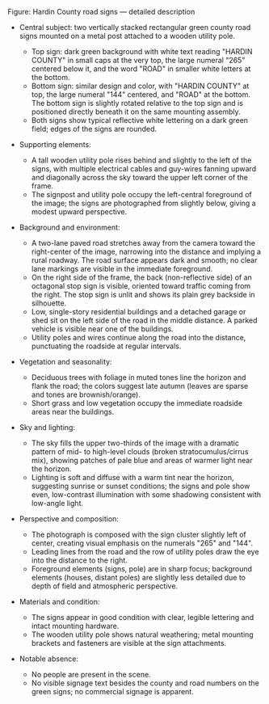 Figure: Hardin County road signs — detailed description

- Central subject: two vertically stacked rectangular green county road signs mounted on a metal post attached to a wooden utility pole.
  - Top sign: dark green background with white text reading "HARDIN COUNTY" in small caps at the very top, the large numeral "265" centered below it, and the word "ROAD" in smaller white letters at the bottom.
  - Bottom sign: similar design and color, with "HARDIN COUNTY" at top, the large numeral "144" centered, and "ROAD" at the bottom. The bottom sign is slightly rotated relative to the top sign and is positioned directly beneath it on the same mounting assembly.
  - Both signs show typical reflective white lettering on a dark green field; edges of the signs are rounded.

- Supporting elements:
  - A tall wooden utility pole rises behind and slightly to the left of the signs, with multiple electrical cables and guy-wires fanning upward and diagonally across the sky toward the upper left corner of the frame.
  - The signpost and utility pole occupy the left-central foreground of the image; the signs are photographed from slightly below, giving a modest upward perspective.

- Background and environment:
  - A two-lane paved road stretches away from the camera toward the right-center of the image, narrowing into the distance and implying a rural roadway. The road surface appears dark and smooth; no clear lane markings are visible in the immediate foreground.
  - On the right side of the frame, the back (non-reflective side) of an octagonal stop sign is visible, oriented toward traffic coming from the right. The stop sign is unlit and shows its plain grey backside in silhouette.
  - Low, single-story residential buildings and a detached garage or shed sit on the left side of the road in the middle distance. A parked vehicle is visible near one of the buildings.
  - Utility poles and wires continue along the road into the distance, punctuating the roadside at regular intervals.

- Vegetation and seasonality:
  - Deciduous trees with foliage in muted tones line the horizon and flank the road; the colors suggest late autumn (leaves are sparse and tones are brownish/orange).
  - Short grass and low vegetation occupy the immediate roadside areas near the buildings.

- Sky and lighting:
  - The sky fills the upper two-thirds of the image with a dramatic pattern of mid- to high-level clouds (broken stratocumulus/cirrus mix), showing patches of pale blue and areas of warmer light near the horizon.
  - Lighting is soft and diffuse with a warm tint near the horizon, suggesting sunrise or sunset conditions; the signs and pole show even, low-contrast illumination with some shadowing consistent with low-angle light.

- Perspective and composition:
  - The photograph is composed with the sign cluster slightly left of center, creating visual emphasis on the numerals "265" and "144".
  - Leading lines from the road and the row of utility poles draw the eye into the distance to the right.
  - Foreground elements (signs, pole) are in sharp focus; background elements (houses, distant poles) are slightly less detailed due to depth of field and atmospheric perspective.

- Materials and condition:
  - The signs appear in good condition with clear, legible lettering and intact mounting hardware.
  - The wooden utility pole shows natural weathering; metal mounting brackets and fasteners are visible at the sign attachments.

- Notable absence:
  - No people are present in the scene.
  - No visible signage text besides the county and road numbers on the green signs; no commercial signage is apparent.
